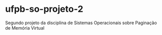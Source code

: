 # ufpb-so-projeto-2
Segundo projeto da disciplina de Sistemas Operacionais sobre Paginação de Memória Virtual
